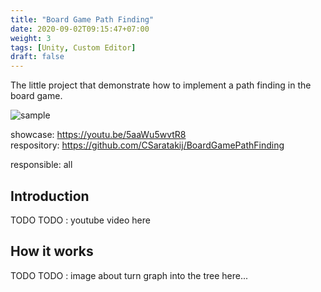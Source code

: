 ```yaml
---
title: "Board Game Path Finding"
date: 2020-09-02T09:15:47+07:00
weight: 3
tags: [Unity, Custom Editor]
draft: false
---
```


The little project that demonstrate how to implement a path finding in the board game.

![sample](/img/bgp-intro.png)

<!--more-->

showcase: https://youtu.be/5aaWu5wvtR8 \
respository: https://github.com/CSaratakij/BoardGamePathFinding

responsible: all

## Introduction
TODO
TODO : youtube video here

## How it works
TODO
TODO : image about turn graph into the tree here...

